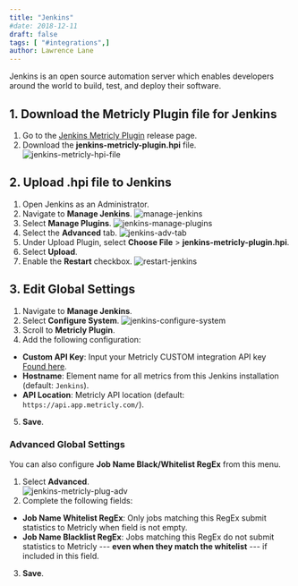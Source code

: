 ```yaml
---
title: "Jenkins"
#date: 2018-12-11
draft: false
tags: [ "#integrations",]
author: Lawrence Lane
---
```

Jenkins is  an open source automation server which enables developers around the world to build, test, and deploy their software.

## 1. Download the Metricly Plugin file for Jenkins

1. Go to the [Jenkins Metricly Plugin](https://github.com/metricly/jenkins-metricly-plugin/releases/latest) release page.
2. Download the **jenkins-metricly-plugin.hpi** file.
![jenkins-metricly-hpi-file](/images/_index/jenkins-metricly-hpi-file.png)


## 2. Upload .hpi file to Jenkins

1. Open Jenkins as an Administrator.
2. Navigate to **Manage Jenkins**.
![manage-jenkins](/images/_index/manage-jenkins.png)
3. Select **Manage Plugins**.
![jenkins-manage-plugins](/images/_index/jenkins-manage-plugins.png)
4. Select the **Advanced** tab.
![jenkins-adv-tab](/images/_index/jenkins-adv-tab.png)
5. Under Upload Plugin, select **Choose File** > **jenkins-metricly-plugin.hpi**.
6. Select **Upload**.
7. Enable the **Restart** checkbox.
![restart-jenkins](/images/_index/restart-jenkins.png)


## 3. Edit Global Settings

1. Navigate to **Manage Jenkins**.
2. Select **Configure System**.
![jenkins-configure-system](/images/_index/jenkins-configure-system.png)
3. Scroll to **Metricly Plugin**.
4. Add the following configuration:
 - **Custom API Key**:  Input your Metricly CUSTOM integration API key [Found here](https://app.metricly.com/#/profile/integrations).
 - **Hostname**: Element name for all metrics from this Jenkins installation (default: `Jenkins`).
 - **API Location**: Metricly API location (default: `https://api.app.metricly.com/`).
5. **Save**.

### Advanced Global Settings

You can also configure **Job Name Black/Whitelist RegEx** from this menu.

1. Select **Advanced**.  
![jenkins-metricly-plug-adv](/images/_index/jenkins-metricly-plug-adv.png)
2. Complete the following fields:
 - **Job Name Whitelist RegEx**: Only jobs matching this RegEx submit statistics to Metricly when field is not empty.
 - **Job Name Blacklist RegEx**: Jobs matching this RegEx do not submit statistics to Metricly --- **even when they match the whitelist** --- if included in this field.
3. **Save**.
